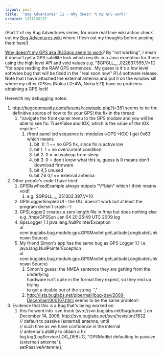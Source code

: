 ```yaml
---
layout: post
title: '"Bug Adventures" II - Why doesn''t my GPS work?'
created: 1231130237
---
```

<p>
(Part 2 of my Bug Adventures series, for more real time wiki action check out my <a href="http://sites.google.com/site/bugadventures/">Bug Adventures wiki</a> where I flesh out my thoughts before posting them here!) 
</p>
<p>
<a href="http://bugcommunity.com/forums/viewtopic.php?p=1942#1942">Why doesn't my GPS aka BUGgps seem to work</a>?
By &quot;not working&quot;, I mean it doesn't get a GPS satellite lock which
results in a Java exception for those using the high level API and void
values e.g. &quot;$GPGLL,,,,,022837.595,V*1D &quot;for apps reading the RAW GPS
sentences.  My guess is it's a low level software bug that will be
fixed in the &quot;real soon now&quot; R1.4 software release. Note that I have
attached the external antenna and put it on the window sill where my
other GPSes (Nokia LD-4W, Nokia E71) have no problems obtaining a GPS
lock!
</p>
<p>
Herewith my debugging notes: 
</p>
<ol>
	<li><a href="http://bugcommunity.com/forums/viewtopic.php?t=351">http://bugcommunity.com/forums/viewtopic.php?t=351</a> seems to be the definitive source of how to fix your GPS! the fix in the thread:<br />
	<ol>
		<li>&quot;<span>navigate the front-panel menu to the GPS module
		and you will be able to see fix: True/False and IOX, which is the value
		of the IOX register:&quot;</span>
		<ol>
			<li><span>(front panel led sequence is: modules-&gt;GPS-&gt;IOX) I get 0x63 which means</span>
			<ol>
				<li><span>bit  0: 1 == no GPS fix, since fix is active low</span></li>
				<li><span>bit 1: 1 = no overcurrent condition</span></li>
				<li><span>bit 2: 0 = no wakeup from sleep</span></li>
				<li><span>bit 3: 0 = don't know what this is, guess is 0 means don't download firmware</span></li>
				<li><span>bit 4,5 unused</span></li>
				<li><span>bit 7,6 0,1 == external antenna<br />
				</span></li>
			</ol>
			</li>
		</ol>
		</li>
	</ol>
	</li>
	<li>Other people's code I have tried<br />
	<ol>
		<li>GPSRawFeedExample always outputs &quot;V*blah&quot; which I think means void!
		<ol>
			<li>e.g. $GPGLL,,,,,051302.397,V*10</li>
		</ol>
		</li>
		<li>GPSLoggerSimpleGUI - the GUI doesn't work but at least the program doesn't crash :-)</li>
		<li>GPSLogger2 creates a zero length file in /tmp but does nothing else e.g. /tmp/GPSSun Jan 04 20:25:49 UTC 2009.log</li>
		<li>GpsLogger_1.1 java.lang.NullPointerException<br />
		at com.buglabs.bug.module.gps.GPSModlet.getLatitudeLongitude(Unknown Source)</li>
		<li>My friend Simon's app has the same bug as GPS Logger 1.1 i.e. java.lang.NullPointerException<br />
		at com.buglabs.bug.module.gps.GPSModlet.getLatitudeLongitude(Unknown Source)
		<ol>
			<li>Simon's guess: the NMEA sentence they are getting from the underlying<br />
			hardware isn't quite in the format they expect, so they end up trying<br />
			to get a double out of the string  &quot;,&quot; </li>
			<li><a href="http://lists.buglabs.net/pipermail/bug-dev/2008-December/000167.html">http://lists.buglabs.net/pipermail/bug-dev/2008-December/000167.html</a> seems to be the same problem!</li>
		</ol>
		</li>
	</ol>
	</li>
	<li>Evidence that this is a Bug that's being worked on:
	<ol>
		<li>this fix went into  <span>svn</span> trunk (svn://svn.buglabs.net/bug/trunk  ) on December 14, 2008, <a href="http://svn.buglabs.net/svn/%21revision/7632">http://svn.buglabs.net/svn/!revision/7632</a><br />
		// default to passive (external) antenna, until<br />
		// such time as we have confidence in the internal            <br />
		// antenna's ability to obtain a fix          <br />
		log.log(LogService.LOG_DEBUG, &quot;GPSModlet defaulting to passive (external) antenna&quot;);              <br />
		setPassiveAntenna();        </li>
	</ol>
	</li>
</ol>
